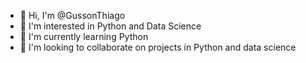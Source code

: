 - 👋 Hi, I'm @GussonThiago
- 👀 I'm interested in Python and Data Science
- 🌱 I'm currently learning Python
- 💞️ I'm looking to collaborate on projects in Python and data science

<!---
GussonThiago/GussonThiago is a ✨ special ✨ repository because its `README.md` (this file) appears on your GitHub profile.
You can click the Preview link to take a look at your changes.
--->
